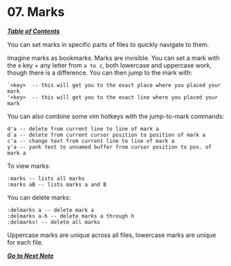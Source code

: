# 07. Marks

[***Table of Contents***](README.md)

You can set marks in specific parts of files to quickly navigate to them.

Imagine marks as bookmarks. Marks are invisible. You can set a mark with the
`m` key + any letter from `a to z`, both lowercase and uppercase work, though
there is a difference. You can then jump to the mark with:

	`<key>  -- this will get you to the exact place where you placed your mark
	'<key>  -- this will get you to the exact line where you placed your mark

You can also combine some vim hotkeys with the jump-to-mark commands:

	d'a -- delete from current line to line of mark a
	d`a -- delete from current cursor position to position of mark a
	c'a -- change text from current line to line of mark a
	y'a -- yank text to unnamed buffer from cursor position to pos. of mark a
	
To view marks:

	:marks -- lists all marks
	:marks aB -- lists marks a and B

You can delete marks:

	:delmarks a -- delete mark a
	:delmarks a-h -- delete marks a through h
	:delmarks! -- delete all marks

Uppercase marks are unique across all files, lowercase marks are unique for
each file.

[***Go to Next Note***](08-g-key.md)
